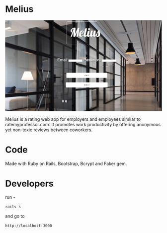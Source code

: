 # Melius
<img src="melius.jpg">

Melius is a rating web app for employers and employees similar to ratemyprofessor.com. It promotes work productivity by offering anonymous yet non-toxic reviews between coworkers.

# Code
Made with Ruby on Rails, Bootstrap, Bcrypt and Faker gem.

# Developers

run - 
```
rails s 
```
and go to 
```
http://localhost:3000
```

